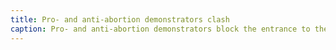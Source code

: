 ```yaml
---
title: Pro- and anti-abortion demonstrators clash
caption: Pro- and anti-abortion demonstrators block the entrance to the Cypress Family Planning Associates health clinic. Photograph dated to March 23, 1989.  Courtesy of the Los Angeles Herald Examiner Photo Collection, Michael Haering.
---
```

